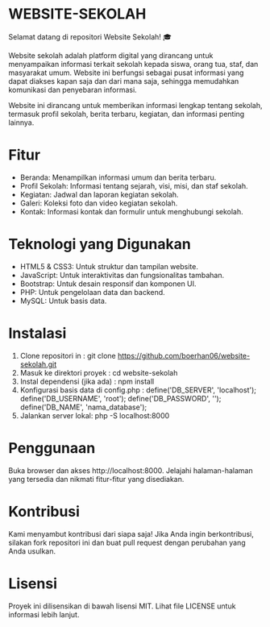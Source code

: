 # WEBSITE-SEKOLAH

Selamat datang di repositori Website Sekolah! 🎓

Website sekolah adalah platform digital yang dirancang untuk menyampaikan informasi terkait sekolah kepada siswa, orang tua, staf, dan masyarakat umum. Website ini berfungsi sebagai pusat informasi yang dapat diakses kapan saja dan dari mana saja, sehingga memudahkan komunikasi dan penyebaran informasi.

Website ini dirancang untuk memberikan informasi lengkap tentang sekolah, termasuk profil sekolah, berita terbaru, kegiatan, dan informasi penting lainnya.

# Fitur
- Beranda: Menampilkan informasi umum dan berita terbaru.
- Profil Sekolah: Informasi tentang sejarah, visi, misi, dan staf sekolah.
- Kegiatan: Jadwal dan laporan kegiatan sekolah.
- Galeri: Koleksi foto dan video kegiatan sekolah.
- Kontak: Informasi kontak dan formulir untuk menghubungi sekolah.

# Teknologi yang Digunakan
- HTML5 & CSS3: Untuk struktur dan tampilan website.
- JavaScript: Untuk interaktivitas dan fungsionalitas tambahan.
- Bootstrap: Untuk desain responsif dan komponen UI.
- PHP: Untuk pengelolaan data dan backend.
- MySQL: Untuk basis data.

# Instalasi
1. Clone repositori in :
git clone https://github.com/boerhan06/website-sekolah.git
2. Masuk ke direktori proyek :
cd website-sekolah
3. Instal dependensi (jika ada) :
npm install
4. Konfigurasi basis data di config.php :
define('DB_SERVER', 'localhost');
define('DB_USERNAME', 'root');
define('DB_PASSWORD', '');
define('DB_NAME', 'nama_database');
5. Jalankan server lokal:
php -S localhost:8000

# Penggunaan
Buka browser dan akses http://localhost:8000.
Jelajahi halaman-halaman yang tersedia dan nikmati fitur-fitur yang disediakan.
# Kontribusi
Kami menyambut kontribusi dari siapa saja! Jika Anda ingin berkontribusi, silakan fork repositori ini dan buat pull request dengan perubahan yang Anda usulkan.
# Lisensi
Proyek ini dilisensikan di bawah lisensi MIT. Lihat file LICENSE untuk informasi lebih lanjut.
   
